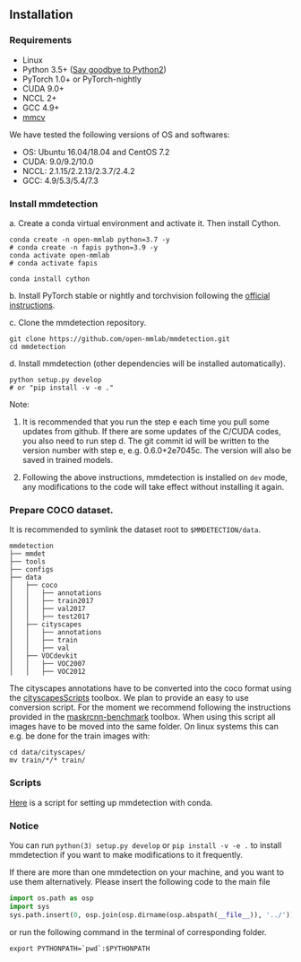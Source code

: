 ## Installation

### Requirements

- Linux
- Python 3.5+ ([Say goodbye to Python2](https://python3statement.org/))
- PyTorch 1.0+ or PyTorch-nightly
- CUDA 9.0+
- NCCL 2+
- GCC 4.9+
- [mmcv](https://github.com/open-mmlab/mmcv)

We have tested the following versions of OS and softwares:

- OS: Ubuntu 16.04/18.04 and CentOS 7.2
- CUDA: 9.0/9.2/10.0
- NCCL: 2.1.15/2.2.13/2.3.7/2.4.2
- GCC: 4.9/5.3/5.4/7.3

### Install mmdetection

a. Create a conda virtual environment and activate it. Then install Cython.

```shell
conda create -n open-mmlab python=3.7 -y
# conda create -n fapis python=3.9 -y
conda activate open-mmlab
# conda activate fapis

conda install cython
```

b. Install PyTorch stable or nightly and torchvision following the [official instructions](https://pytorch.org/).

<!-- conda install pytorch==1.8.0 torchvision==0.9.0 cudatoolkit=11.1 -c pytorch -c conda-forge -->

c. Clone the mmdetection repository.

```shell
git clone https://github.com/open-mmlab/mmdetection.git
cd mmdetection
```

d. Install mmdetection (other dependencies will be installed automatically).

```shell
python setup.py develop
# or "pip install -v -e ."
```

Note:

1. It is recommended that you run the step e each time you pull some updates from github. If there are some updates of the C/CUDA codes, you also need to run step d.
   The git commit id will be written to the version number with step e, e.g. 0.6.0+2e7045c. The version will also be saved in trained models.

2. Following the above instructions, mmdetection is installed on `dev` mode, any modifications to the code will take effect without installing it again.

### Prepare COCO dataset.

It is recommended to symlink the dataset root to `$MMDETECTION/data`.

```
mmdetection
├── mmdet
├── tools
├── configs
├── data
│   ├── coco
│   │   ├── annotations
│   │   ├── train2017
│   │   ├── val2017
│   │   ├── test2017
│   ├── cityscapes
│   │   ├── annotations
│   │   ├── train
│   │   ├── val
│   ├── VOCdevkit
│   │   ├── VOC2007
│   │   ├── VOC2012

```

The cityscapes annotations have to be converted into the coco format using the [cityscapesScripts](https://github.com/mcordts/cityscapesScripts) toolbox.
We plan to provide an easy to use conversion script. For the moment we recommend following the instructions provided in the
[maskrcnn-benchmark](https://github.com/facebookresearch/maskrcnn-benchmark/tree/master/maskrcnn_benchmark/data) toolbox. When using this script all images have to be moved into the same folder. On linux systems this can e.g. be done for the train images with:

```shell
cd data/cityscapes/
mv train/*/* train/
```

### Scripts

[Here](https://gist.github.com/hellock/bf23cd7348c727d69d48682cb6909047) is
a script for setting up mmdetection with conda.

### Notice

You can run `python(3) setup.py develop` or `pip install -v -e .` to install mmdetection if you want to make modifications to it frequently.

If there are more than one mmdetection on your machine, and you want to use them alternatively.
Please insert the following code to the main file

```python
import os.path as osp
import sys
sys.path.insert(0, osp.join(osp.dirname(osp.abspath(__file__)), '../'))
```

or run the following command in the terminal of corresponding folder.

```shell
export PYTHONPATH=`pwd`:$PYTHONPATH
```

